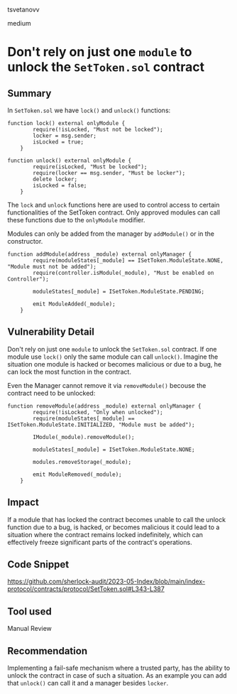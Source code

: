 tsvetanovv

medium

# Don't rely on just one `module` to unlock the `SetToken.sol` contract

## Summary
In `SetToken.sol` we have `lock()` and `unlock()` functions:

```solidity
function lock() external onlyModule { 
        require(!isLocked, "Must not be locked");
        locker = msg.sender;
        isLocked = true;
    }

function unlock() external onlyModule {
        require(isLocked, "Must be locked");
        require(locker == msg.sender, "Must be locker");
        delete locker;
        isLocked = false;
    }
```

The `lock` and `unlock` functions here are used to control access to certain functionalities of the SetToken contract. Only approved modules can call these functions due to the `onlyModule` modifier.

Modules can only be added from the manager by `addModule()` or in the constructor.
```solidity
function addModule(address _module) external onlyManager {
        require(moduleStates[_module] == ISetToken.ModuleState.NONE, "Module must not be added");
        require(controller.isModule(_module), "Must be enabled on Controller");
  
        moduleStates[_module] = ISetToken.ModuleState.PENDING; 

        emit ModuleAdded(_module);
    }
```

## Vulnerability Detail

Don't rely on just one `module` to unlock the `SetToken.sol` contract. If one module use `lock()` only the same module can call `unlock()`. 
Imagine the situation one module is hacked or becomes malicious or due to a bug, he can lock the most function in the contract.

Even the Manager cannot remove it via `removeModule()` becouse the contract need to be unlocked:

```solidity
function removeModule(address _module) external onlyManager {
        require(!isLocked, "Only when unlocked");
        require(moduleStates[_module] == ISetToken.ModuleState.INITIALIZED, "Module must be added");

        IModule(_module).removeModule();

        moduleStates[_module] = ISetToken.ModuleState.NONE;
  
        modules.removeStorage(_module);

        emit ModuleRemoved(_module);
    }
```
## Impact

If a module that has locked the contract becomes unable to call the unlock function due to a bug, is hacked, or becomes malicious it could lead to a situation where the contract remains locked indefinitely, which can effectively freeze significant parts of the contract's operations.

## Code Snippet

https://github.com/sherlock-audit/2023-05-Index/blob/main/index-protocol/contracts/protocol/SetToken.sol#L343-L387

## Tool used

Manual Review

## Recommendation

Implementing a fail-safe mechanism where a trusted party, has the ability to unlock the contract in case of such a situation.
As an example you can add that `unlock()` can call it and a manager besides `locker`.